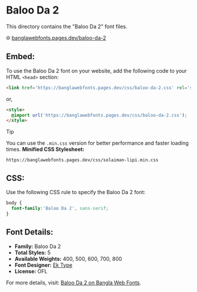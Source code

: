 # Baloo Da 2

This directory contains the "Baloo Da 2" font files.

🌐 [banglawebfonts.pages.dev/baloo-da-2](https://banglawebfonts.pages.dev/baloo-da-2/)

## Embed:
To use the Baloo Da 2 font on your website, add the following code to your HTML `<head>` section:
```html
<link href='https://banglawebfonts.pages.dev/css/baloo-da-2.css' rel='stylesheet'>
```

or,
```html
<style>
  @import url('https://banglawebfonts.pages.dev/css/baloo-da-2.css');
</style>
```

> [!TIP]
> You can use the `.min.css` version for better performance and faster loading times.
> **Minified CSS Stylesheet:**  
> ```
> https://banglawebfonts.pages.dev/css/solaiman-lipi.min.css
> ```

## CSS:
Use the following CSS rule to specify the Baloo Da 2 font:
```css
body {
  font-family:'Baloo Da 2', sans-serif;
}
```

## Font Details:
- **Family:** Baloo Da 2
- **Total Styles:** 5
- **Available Weights:** 400, 500, 600, 700, 800
- **Font Designer:** [Ek Type](https://ektype.in/)
- **License:** OFL

For more details, visit: [Baloo Da 2 on Bangla Web Fonts](https://banglawebfonts.pages.dev/baloo-da-2/#about).